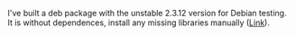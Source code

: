 I've built a deb package with the unstable 2.3.12 version for Debian testing. It is without dependences, install any missing libraries manually ([Link](https://drive.google.com/drive/folders/15HhIHfoJ6WcMU1nhQ93dDLvj_SIr3SEa?usp=sharing)). 